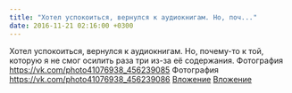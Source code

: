 ```yaml
---
title: "Хотел успокоиться, вернулся к аудиокнигам. Но, поч..."
date: 2016-11-21 02:16:00 +0300
---
```


Хотел успокоиться, вернулся к аудиокнигам. Но, почему-то к той, которую я не смог осилить раза три из-за её содержания.
Фотография
<a class="vk-attach" href="https://vk.com/photo41076938_456239085">https://vk.com/photo41076938_456239085</a>
Фотография
<a class="vk-attach" href="https://vk.com/photo41076938_456239086">https://vk.com/photo41076938_456239086</a>
<a class="vk-attach" href="https://vk.com/photo41076938_456239085">Вложение</a>
<a class="vk-attach" href="https://vk.com/photo41076938_456239086">Вложение</a>
